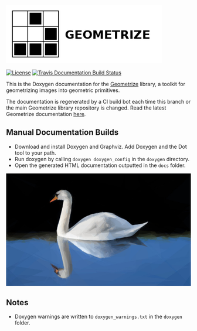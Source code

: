 [![Geometrize Logo](https://github.com/Tw1ddle/geometrize-lib-docs/blob/master/screenshots/logo.png?raw=true "Geometrize library logo")](https://github.com/Tw1ddle/geometrize-lib)

[![License](http://img.shields.io/:license-mit-blue.svg?style=flat-square)](https://github.com/Tw1ddle/geometrize-lib-docs/blob/master/LICENSE)
[![Travis Documentation Build Status](https://img.shields.io/travis/Tw1ddle/geometrize-lib-docs.svg?style=flat-square)](https://travis-ci.org/Tw1ddle/geometrize-lib-docs)

This is the Doxygen documentation for the [Geometrize](https://github.com/Tw1ddle/geometrize-lib) library, a toolkit for geometrizing images into geometric primitives.

The documentation is regenerated by a CI build bot each time this branch or the main Geometrize library repository is changed. Read the latest Geometrize documentation [here](docs.geometrize.co.uk).

## Manual Documentation Builds
* Download and install Doxygen and Graphviz. Add Doxygen and the Dot tool to your path.
* Run doxygen by calling ```doxygen doxygen_config``` in the ```doxygen``` directory.
* Open the generated HTML documentation outputted in the ```docs``` folder.


[![Geometrized Swan](https://github.com/Tw1ddle/geometrize-lib-docs/blob/master/screenshots/geometrized_swan.jpg?raw=true "Geometrized Swan")](https://github.com/Tw1ddle/geometrize-lib)


## Notes
* Doxygen warnings are written to ```doxygen_warnings.txt``` in the ```doxygen``` folder.